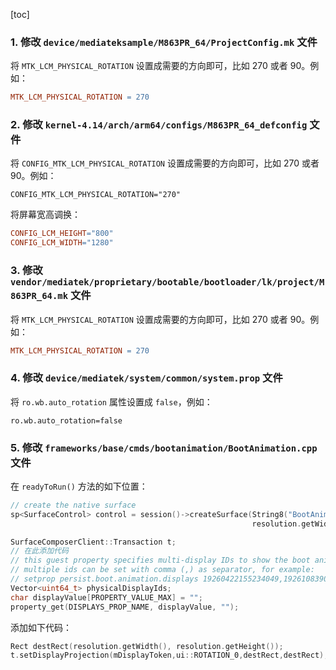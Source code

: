 [toc]

### 1. 修改 `device/mediateksample/M863PR_64/ProjectConfig.mk` 文件

将 `MTK_LCM_PHYSICAL_ROTATION` 设置成需要的方向即可，比如 270 或者 90。例如：

```makefile
MTK_LCM_PHYSICAL_ROTATION = 270
```

### 2. 修改 `kernel-4.14/arch/arm64/configs/M863PR_64_defconfig` 文件

将 `CONFIG_MTK_LCM_PHYSICAL_ROTATION` 设置成需要的方向即可，比如 270 或者 90。例如：

```
CONFIG_MTK_LCM_PHYSICAL_ROTATION="270"
```

将屏幕宽高调换：

```makefile
CONFIG_LCM_HEIGHT="800"
CONFIG_LCM_WIDTH="1280"
```

### 3. 修改 `vendor/mediatek/proprietary/bootable/bootloader/lk/project/M863PR_64.mk` 文件

将 `MTK_LCM_PHYSICAL_ROTATION` 设置成需要的方向即可，比如 270 或者 90。例如：

```makefile
MTK_LCM_PHYSICAL_ROTATION = 270
```

### 4. 修改 `device/mediatek/system/common/system.prop` 文件

将 `ro.wb.auto_rotation` 属性设置成 `false`，例如：

```properties
ro.wb.auto_rotation=false
```

### 5. 修改 `frameworks/base/cmds/bootanimation/BootAnimation.cpp` 文件

在 `readyToRun()` 方法的如下位置：

```cpp
// create the native surface
sp<SurfaceControl> control = session()->createSurface(String8("BootAnimation"),
                                                      resolution.getWidth(), resolution.getHeight(), PIXEL_FORMAT_RGB_565);

SurfaceComposerClient::Transaction t;
// 在此添加代码
// this guest property specifies multi-display IDs to show the boot animation
// multiple ids can be set with comma (,) as separator, for example:
// setprop persist.boot.animation.displays 19260422155234049,19261083906282754
Vector<uint64_t> physicalDisplayIds;
char displayValue[PROPERTY_VALUE_MAX] = "";
property_get(DISPLAYS_PROP_NAME, displayValue, "");
```

添加如下代码：

```cpp
Rect destRect(resolution.getWidth(), resolution.getHeight());
t.setDisplayProjection(mDisplayToken,ui::ROTATION_0,destRect,destRect);
```



